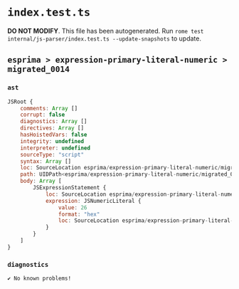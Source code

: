 # `index.test.ts`

**DO NOT MODIFY**. This file has been autogenerated. Run `rome test internal/js-parser/index.test.ts --update-snapshots` to update.

## `esprima > expression-primary-literal-numeric > migrated_0014`

### `ast`

```javascript
JSRoot {
	comments: Array []
	corrupt: false
	diagnostics: Array []
	directives: Array []
	hasHoistedVars: false
	integrity: undefined
	interpreter: undefined
	sourceType: "script"
	syntax: Array []
	loc: SourceLocation esprima/expression-primary-literal-numeric/migrated_0014/input.js 1:0-1:4
	path: UIDPath<esprima/expression-primary-literal-numeric/migrated_0014/input.js>
	body: Array [
		JSExpressionStatement {
			loc: SourceLocation esprima/expression-primary-literal-numeric/migrated_0014/input.js 1:0-1:4
			expression: JSNumericLiteral {
				value: 26
				format: "hex"
				loc: SourceLocation esprima/expression-primary-literal-numeric/migrated_0014/input.js 1:0-1:4
			}
		}
	]
}
```

### `diagnostics`

```
✔ No known problems!

```
